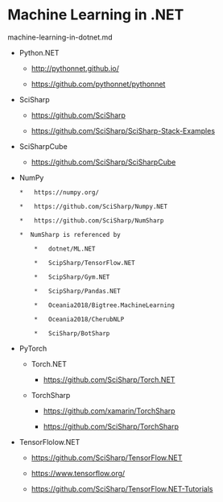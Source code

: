 # Machine Learning in .NET

machine-learning-in-dotnet.md


*   Python.NET

    *   http://pythonnet.github.io/

    *   https://github.com/pythonnet/pythonnet

*   SciSharp 

    *   https://github.com/SciSharp

    *   https://github.com/SciSharp/SciSharp-Stack-Examples

*   SciSharpCube

    *   https://github.com/SciSharp/SciSharpCube

*   NumPy
    
        *   https://numpy.org/

        *   https://github.com/SciSharp/Numpy.NET

        *   https://github.com/SciSharp/NumSharp

        *  NumSharp is referenced by

            *   dotnet/ML.NET

            *   ScipSharp/TensorFlow.NET

            *   ScipSharp/Gym.NET

            *   ScipSharp/Pandas.NET

            *   Oceania2018/Bigtree.MachineLearning
            
            *   Oceania2018/CherubNLP

            *   SciSharp/BotSharp

*   PyTorch
    
    *   Torch.NET

        *   https://github.com/SciSharp/Torch.NET

    *   TorchSharp

        *   https://github.com/xamarin/TorchSharp

        *   https://github.com/SciSharp/TorchSharp

*   TensorFlolow.NET

    *   https://github.com/SciSharp/TensorFlow.NET

    *   https://www.tensorflow.org/

    *   https://github.com/SciSharp/TensorFlow.NET-Tutorials

